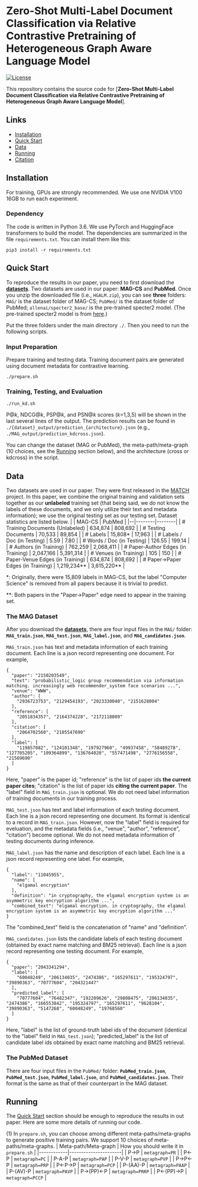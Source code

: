 # Zero-Shot Multi-Label Document Classification via Relative Contrastive Pretraining of Heterogeneous Graph Aware Language Model

[![License](https://img.shields.io/badge/License-Apache_2.0-blue.svg)](https://opensource.org/licenses/Apache-2.0)

This repository contains the source code for [**Zero-Shot Multi-Label Document Classification via Relative Contrastive Pretraining of Heterogeneous Graph Aware Language Model**].

## Links

- [Installation](#installation)
- [Quick Start](#quick-start)
- [Data](#data)
- [Running](#running)
- [Citation](#citation)


## Installation
For training, GPUs are strongly recommended. We use one NVIDIA V100 16GB to run each experiment.

### Dependency
The code is written in Python 3.6. We use PyTorch and HuggingFace transformers to build the model. The dependencies are summarized in the file ```requirements.txt```. You can install them like this:
```
pip3 install -r requirements.txt
```

## Quick Start
To reproduce the results in our paper, you need to first download the [**datasets**](https://drive.google.com/file/d/1FD0ddpMmWMFDdk1SwbEZ3xy93b1NvbBz/view?usp=sharing). Two datasets are used in our paper: **MAG-CS** and **PubMed**. Once you unzip the downloaded file (i.e., ```HGALM.zip```), you can see **three** folders: ```MAG/``` is the dataset folder of MAG-CS; ```PubMed/``` is the dataset folder of PubMed; ```allenai/specter2_base/``` is the pre-trained specter2 model. (The pre-trained specter2 model is from [here](https://huggingface.co/allenai/specter2_base/tree/main).)

Put the three folders under the main directory ```./```. Then you need to run the following scripts. 

### Input Preparation
Prepare training and testing data. Training document pairs are generated using document metadata for contrastive learning.
```
./prepare.sh
```

### Training, Testing, and Evaluation
```
./run_kd.sh
```
P@_k_, NDCG@_k_, PSP@_k_, and PSN@_k_ scores (_k_=1,3,5) will be shown in the last several lines of the output. The prediction results can be found in ```./{dataset}_output/prediction_{architecture}.json``` (e.g., ```./MAG_output/prediction_kdcross.json```).

You can change the dataset (MAG or PubMed), the meta-path/meta-graph (10 choices, see the [Running](#running) section below), and the architecture (cross or kdcross) in the script.

## Data
Two datasets are used in our paper. They were first released in the [MATCH](https://github.com/yuzhimanhua/MATCH) project. In this paper, we combine the original training and validation sets together as our **unlabeled** training set (that being said, we do not know the labels of these documents, and we only utilize their text and metadata information); we use the original testing set as our testing set. Dataset statistics are listed below.
|  | MAG-CS | PubMed | 
|--|--------|--------|
| \# Training Documents (Unlabeled)   | 634,874   | 808,692   |
| \# Testing Documents                | 70,533    | 89,854    |
| \# Labels                           | 15,808\*  | 17,963    |
| \# Labels / Doc (in Testing)        | 5.59      | 7.80      |
| \# Words / Doc (in Testing)         | 126.55    | 199.14    |
| \# Authors (in Training)            | 762,259   | 2,068,411 |
| \# Paper-Author Edges (in Training) | 2,047,166 | 5,391,314 |
| \# Venues (in Training)             | 105       | 150       |
| \# Paper-Venue Edges (in Training)  | 634,874   | 808,692   |
| \# Paper->Paper Edges (in Training) | 1,219,234\*\* | 3,615,220\*\* |

\*: Originally, there were 15,809 labels in MAG-CS, but the label "Computer Science" is removed from all papers because it is trivial to predict.

\*\*: Both papers in the "Paper->Paper" edge need to appear in the training set.

### The MAG Dataset
After you download the [**datasets**](https://drive.google.com/file/d/1FD0ddpMmWMFDdk1SwbEZ3xy93b1NvbBz/view?usp=sharing), there are four input files in the ```MAG/``` folder: **```MAG_train.json```**, **```MAG_test.json```**, **```MAG_label.json```**, and **```MAG_candidates.json```**.

```MAG_train.json``` has text and metadata information of each training document. Each line is a json record representing one document. For example,
```
{
  "paper": "2150203549",
  "text": "probabilistic_logic group recommendation via information matching. increasingly web recommender_system face scenarios ...",
  "venue": "WWW",
  "author": [
    "2936723753", "2129454193", "2023330040", "2151628004"
  ],
  "reference": [
    "2051834357", "2164374228", "2172118809"
  ],
  "citation": [
    "2064702560", "2105547690"
  ],
  "label": [
    "119857082", "124101348", "197927960", "49937458", "58489278", "127705205", "109364899", "136764020", "557471498", "2776156558", "21569690"
  ]
}
```
Here, "paper" is the paper id; "reference" is the list of paper ids **the current paper cites**; "citation" is the list of paper ids **citing the current paper**. The "label" field in ```MAG_train.json``` is optional. We do not need label information of training documents in our training process.

```MAG_test.json``` has text and label information of each testing document. Each line is a json record representing one document. Its format is identical to a record in ```MAG_train.json```. However, now the "label" field is required for eveluation, and the metadata fields (i.e., "venue", "author", "reference", "citation") become optional. We do not need metadata information of testing documents during inference.

```MAG_label.json``` has the name and description of each label. Each line is a json record representing one label. For example,
```
{
  "label": "11045955",
  "name": [
    "elgamal encryption"
  ],
  "definition": "in cryptography, the elgamal encryption system is an asymmetric key encryption algorithm ...",
  "combined_text": "elgamal encryption. in cryptography, the elgamal encryption system is an asymmetric key encryption algorithm ..."
}
```
The "combined_text" field is the concatenation of "name" and "definition".

```MAG_candidates.json``` lists the candidate labels of each testing document (obtained by exact name matching and BM25 retrieval). Each line is a json record representing one testing document. For example,
```
{
  "paper": "2043341294",
  "label": [
    "60048249", "206134035", "2474386", "165297611", "195324797", "39890363", "70777604", "204321447"
  ],
  "predicted_label": [
    "70777604", "76482347", "192209626", "29808475", "206134035", "2474386", "166553842", "195324797", "165297611", "9628104", "39890363", "5147268", "60048249", "19768560"
  ]
}
```
Here, "label" is the list of ground-truth label ids of the document (identical to the "label" field in ```MAG_test.json```); "predicted_label" is the list of candidate label ids obtained by exact name matching and BM25 retrieval.

### The PubMed Dataset
There are four input files in the ```PubMed/``` folder: **```PubMed_train.json```**, **```PubMed_test.json```**, **```PubMed_label.json```**, and **```PubMed_candidates.json```**. Their format is the same as that of their counterpart in the MAG dataset.

## Running
The [Quick Start](#quick-start) section should be enough to reproduce the results in out paper. Here are some more details of running our code.

(1) In ```prepare.sh```, you can choose among different meta-paths/meta-graphs to generate positive training pairs. We support 10 choices of meta-paths/meta-graphs.
| Meta-path/Meta-graph | How you should write it in ```prepare.sh``` | 
|------------|----------------------|
| P->P       | ```metagraph=PR```   |
| P<-P       | ```metagraph=PC```   |
| P-A-P      | ```metagraph=PAP```  |
| P-V-P      | ```metagraph=PVP```  |
| P->P<-P    | ```metagraph=PRP```  |
| P<-P->P    | ```metagraph=PCP```  |
| P-(AA)-P   | ```metagraph=PAAP``` |
| P-(AV)-P   | ```metagraph=PAVP``` |
| P->(PP)<-P | ```metagraph=PRRP``` |
| P<-(PP)->P | ```metagraph=PCCP``` |

